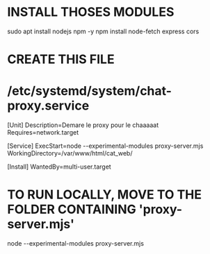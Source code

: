 #  INSTALL THOSES MODULES
sudo apt install nodejs npm -y
npm install node-fetch express cors

#  CREATE THIS FILE
# /etc/systemd/system/chat-proxy.service
[Unit]
Description=Demare le proxy pour le chaaaaat
Requires=network.target

[Service]
ExecStart=node --experimental-modules proxy-server.mjs
WorkingDirectory=/var/www/html/cat_web/

[Install]
WantedBy=multi-user.target

#  TO RUN LOCALLY, MOVE TO THE FOLDER CONTAINING 'proxy-server.mjs'
node --experimental-modules proxy-server.mjs
